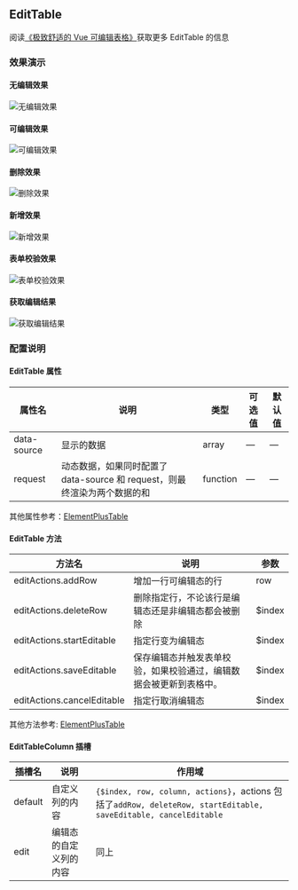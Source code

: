 ## EditTable

阅读[《极致舒适的 Vue 可编辑表格》](https://juejin.cn/post/7242140832379584567)获取更多 EditTable 的信息

### 效果演示

#### 无编辑效果

![无编辑效果](https://cdn.staticaly.com/gh/JessYan0913/picx-images-hosting@master/Snipaste_2023-09-02_11-21-52.3r5pp82rg660.webp)

#### 可编辑效果

![可编辑效果](https://cdn.staticaly.com/gh/JessYan0913/picx-images-hosting@master/Kapture-2023-09-02-at-11.30.59.2nhe801q0e60.gif)

#### 删除效果

![删除效果](https://cdn.staticaly.com/gh/JessYan0913/picx-images-hosting@master/Kapture-2023-09-02-at-11.33.51.oj8lh5vmwqo.gif)

#### 新增效果

![新增效果](https://cdn.staticaly.com/gh/JessYan0913/picx-images-hosting@master/Kapture-2023-09-02-at-11.37.56.5ile0v6cw2s0.gif)

#### 表单校验效果

![表单校验效果](https://cdn.staticaly.com/gh/JessYan0913/picx-images-hosting@master/Kapture-2023-09-02-at-11.39.47.5qsl1p1kbo80.gif)

#### 获取编辑结果

![获取编辑结果](https://cdn.staticaly.com/gh/JessYan0913/picx-images-hosting@master/Kapture-2023-09-02-at-11.42.26.6ugb99gesy80.gif)

### 配置说明

#### EditTable 属性

| 属性名      | 说明                                                                      | 类型     | 可选值 | 默认值 |
| ----------- | ------------------------------------------------------------------------- | -------- | ------ | ------ |
| data-source | 显示的数据                                                                | array    | —      | —      |
| request     | 动态数据，如果同时配置了 data-source 和 request，则最终渲染为两个数据的和 | function | —      | —      |

其他属性参考：[ElementPlusTable](https://element-plus.gitee.io/zh-CN/component/table.html#table-%E5%B1%9E%E6%80%A7)

#### EditTable 方法

| 方法名                     | 说明                                                               | 参数   |
| -------------------------- | ------------------------------------------------------------------ | ------ |
| editActions.addRow         | 增加一行可编辑态的行                                               | row    |
| editActions.deleteRow      | 删除指定行，不论该行是编辑态还是非编辑态都会被删除                 | $index |
| editActions.startEditable  | 指定行变为编辑态                                                   | $index |
| editActions.saveEditable   | 保存编辑态并触发表单校验，如果校验通过，编辑数据会被更新到表格中。 | $index |
| editActions.cancelEditable | 指定行取消编辑态                                                   | $index |

其他方法参考: [ElementPlusTable](https://element-plus.gitee.io/zh-CN/component/table.html#table-%E6%96%B9%E6%B3%95)

#### EditTableColumn 插槽

| 插槽名  | 说明                   | 作用域                                                                                                           |
| ------- | ---------------------- | ---------------------------------------------------------------------------------------------------------------- |
| default | 自定义列的内容         | `{$index, row, column, actions}`，actions 包括了`addRow, deleteRow, startEditable, saveEditable, cancelEditable` |
| edit    | 编辑态的自定义列的内容 | 同上                                                                                                             |
